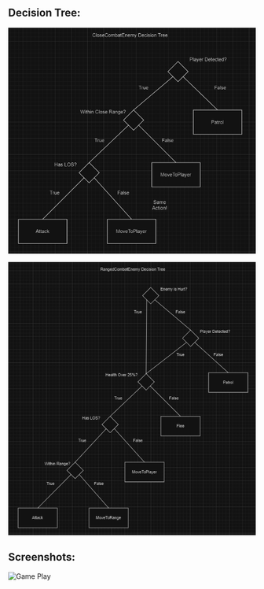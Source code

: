 ## Decision Tree:

![Decision Tree - Close Combat Enemy](Images/DT%20Close%20Combat%20Enemy.png)

![Decision Tree - Ranged Combat Enemy](Images/DT%20Ranged%20Combat%20Enemy.png)

## Screenshots:

![Game Play](Images/Game%20AI.gif)

